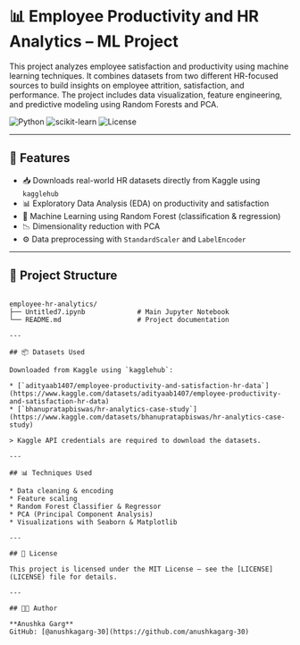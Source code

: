 # 📊 Employee Productivity and HR Analytics – ML Project

This project analyzes employee satisfaction and productivity using machine learning techniques. It combines datasets from two different HR-focused sources to build insights on employee attrition, satisfaction, and performance. The project includes data visualization, feature engineering, and predictive modeling using Random Forests and PCA.

![Python](https://img.shields.io/badge/Python-3.8+-blue.svg)
![scikit-learn](https://img.shields.io/badge/Scikit--Learn-1.3+-orange)
![License](https://img.shields.io/badge/License-MIT-green)

---

## 🚀 Features

- 📥 Downloads real-world HR datasets directly from Kaggle using `kagglehub`
- 📊 Exploratory Data Analysis (EDA) on productivity and satisfaction
- 🧠 Machine Learning using Random Forest (classification & regression)
- 📉 Dimensionality reduction with PCA
- ⚙️ Data preprocessing with `StandardScaler` and `LabelEncoder`

---

## 📁 Project Structure

```

employee-hr-analytics/
├── Untitled7.ipynb             # Main Jupyter Notebook
└── README.md                   # Project documentation

---

## 📦 Datasets Used

Downloaded from Kaggle using `kagglehub`:

* [`adityaab1407/employee-productivity-and-satisfaction-hr-data`](https://www.kaggle.com/datasets/adityaab1407/employee-productivity-and-satisfaction-hr-data)
* [`bhanupratapbiswas/hr-analytics-case-study`](https://www.kaggle.com/datasets/bhanupratapbiswas/hr-analytics-case-study)

> Kaggle API credentials are required to download the datasets.

---

## 📊 Techniques Used

* Data cleaning & encoding
* Feature scaling
* Random Forest Classifier & Regressor
* PCA (Principal Component Analysis)
* Visualizations with Seaborn & Matplotlib

---

## 📄 License

This project is licensed under the MIT License – see the [LICENSE](LICENSE) file for details.

---

## 👩‍💻 Author

**Anushka Garg**
GitHub: [@anushkagarg-30](https://github.com/anushkagarg-30)
